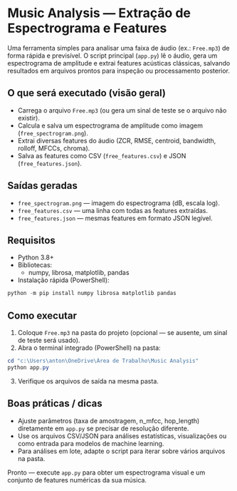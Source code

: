 # Music Analysis — Extração de Espectrograma e Features

Uma ferramenta simples para analisar uma faixa de áudio (ex.: `Free.mp3`) de forma rápida e previsível. O script principal (`app.py`) lê o áudio, gera um espectrograma de amplitude e extrai features acústicas clássicas, salvando resultados em arquivos prontos para inspeção ou processamento posterior.

## O que será executado (visão geral)
- Carrega o arquivo `Free.mp3` (ou gera um sinal de teste se o arquivo não existir).
- Calcula e salva um espectrograma de amplitude como imagem (`free_spectrogram.png`).
- Extrai diversas features do áudio (ZCR, RMSE, centroid, bandwidth, rolloff, MFCCs, chroma).
- Salva as features como CSV (`free_features.csv`) e JSON (`free_features.json`).

## Saídas geradas
- `free_spectrogram.png` — imagem do espectrograma (dB, escala log).
- `free_features.csv` — uma linha com todas as features extraídas.
- `free_features.json` — mesmas features em formato JSON legível.

## Requisitos
- Python 3.8+
- Bibliotecas:
  - numpy, librosa, matplotlib, pandas
- Instalação rápida (PowerShell):
```powershell
python -m pip install numpy librosa matplotlib pandas
```

## Como executar
1. Coloque `Free.mp3` na pasta do projeto (opcional — se ausente, um sinal de teste será usado).
2. Abra o terminal integrado (PowerShell) na pasta:
```powershell
cd "c:\Users\anton\OneDrive\Área de Trabalho\Music Analysis"
python app.py
```
3. Verifique os arquivos de saída na mesma pasta.

## Boas práticas / dicas
- Ajuste parâmetros (taxa de amostragem, n_mfcc, hop_length) diretamente em `app.py` se precisar de resolução diferente.
- Use os arquivos CSV/JSON para análises estatísticas, visualizações ou como entrada para modelos de machine learning.
- Para análises em lote, adapte o script para iterar sobre vários arquivos na pasta.

Pronto — execute `app.py` para obter um espectrograma visual e um conjunto de features numéricas da sua música.
